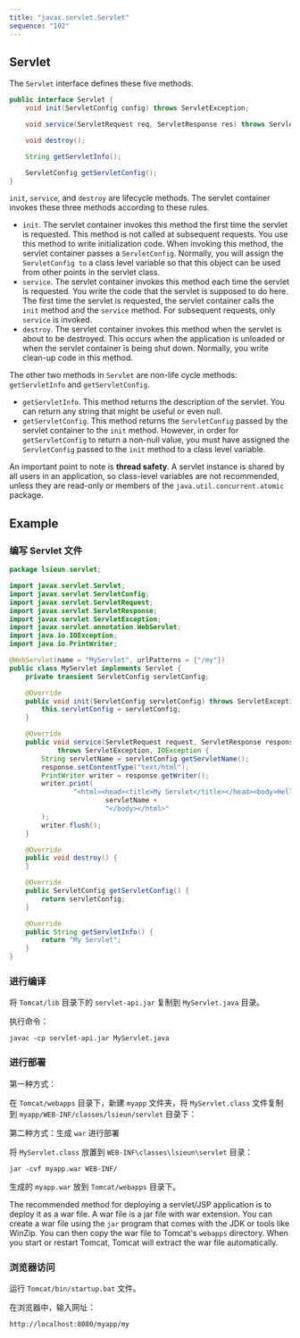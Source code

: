 ```yaml
---
title: "javax.servlet.Servlet"
sequence: "102"
---
```


## Servlet

The `Servlet` interface defines these five methods.

```java
public interface Servlet {
    void init(ServletConfig config) throws ServletException;

    void service(ServletRequest req, ServletResponse res) throws ServletException, IOException;

    void destroy();

    String getServletInfo();

    ServletConfig getServletConfig();
}
```

`init`, `service`, and `destroy` are lifecycle methods.
The servlet container invokes these three methods according to these rules.

- `init`. The servlet container invokes this method the first time the servlet is requested.
  This method is not called at subsequent requests.
  You use this method to write initialization code.
  When invoking this method, the servlet container passes a `ServletConfig`.
  Normally, you will assign the `ServletConfig to` a class level variable
  so that this object can be used from other points in the servlet class.
- `service`. The servlet container invokes this method each time the servlet is requested.
  You write the code that the servlet is supposed to do here.
  The first time the servlet is requested, the servlet container calls the `init` method and the `service` method.
  For subsequent requests, only `service` is invoked.
- `destroy`. The servlet container invokes this method when the servlet is about to be destroyed.
  This occurs when the application is unloaded
  or when the servlet container is being shut down.
  Normally, you write clean-up code in this method.

The other two methods in `Servlet` are non-life cycle methods:
`getServletInfo` and `getServletConfig`.

- `getServletInfo`. This method returns the description of the servlet.
  You can return any string that might be useful or even null.
- `getServletConfig`. This method returns the `ServletConfig` passed by
  the servlet container to the `init` method.
  However, in order for `getServletConfig` to return a non-null value,
  you must have assigned the `ServletConfig` passed to the `init` method to a class level variable.

An important point to note is **thread safety**.
A servlet instance is shared by all users in an application, so class-level variables are not recommended,
unless they are read-only or members of the `java.util.concurrent.atomic` package.

## Example

### 编写 Servlet 文件

```java
package lsieun.servlet;

import javax.servlet.Servlet;
import javax.servlet.ServletConfig;
import javax.servlet.ServletRequest;
import javax.servlet.ServletResponse;
import javax.servlet.ServletException;
import javax.servlet.annotation.WebServlet;
import java.io.IOException;
import java.io.PrintWriter;

@WebServlet(name = "MyServlet", urlPatterns = {"/my"})
public class MyServlet implements Servlet {
    private transient ServletConfig servletConfig;

    @Override
    public void init(ServletConfig servletConfig) throws ServletException {
        this.servletConfig = servletConfig;
    }

    @Override
    public void service(ServletRequest request, ServletResponse response)
            throws ServletException, IOException {
        String servletName = servletConfig.getServletName();
        response.setContentType("text/html");
        PrintWriter writer = response.getWriter();
        writer.print(
                "<html><head><title>My Servlet</title></head><body>Hello From " +
                        servletName +
                        "</body></html>"
        );
        writer.flush();
    }

    @Override
    public void destroy() {
    }

    @Override
    public ServletConfig getServletConfig() {
        return servletConfig;
    }

    @Override
    public String getServletInfo() {
        return "My Servlet";
    }
}
```

### 进行编译

将 `Tomcat/lib` 目录下的 `servlet-api.jar` 复制到 `MyServlet.java` 目录。

执行命令：

```text
javac -cp servlet-api.jar MyServlet.java
```

### 进行部署

第一种方式：

在 `Tomcat/webapps` 目录下，新建 `myapp` 文件夹，将 `MyServlet.class` 文件复制到
`myapp/WEB-INF/classes/lsieun/servlet` 目录下：

第二种方式：生成 `war` 进行部署

将 `MyServlet.class` 放置到 `WEB-INF\classes\lsieun\servlet` 目录：

```text
jar -cvf myapp.war WEB-INF/
```

生成的 `myapp.war` 放到 `Tomcat/webapps` 目录下。

The recommended method for deploying a servlet/JSP application is to deploy it as a war file.
A war file is a jar file with war extension.
You can create a war file using the `jar` program that comes with the JDK or tools like WinZip.
You can then copy the war file to Tomcat's `webapps` directory.
When you start or restart Tomcat, Tomcat will extract the war file automatically.

### 浏览器访问

运行 `Tomcat/bin/startup.bat` 文件。

在浏览器中，输入网址：

```text
http://localhost:8080/myapp/my
```

